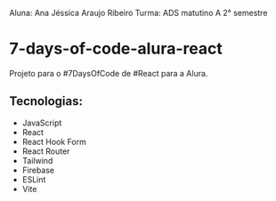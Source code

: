 Aluna: Ana Jéssica Araujo Ribeiro
Turma: ADS matutino A 2° semestre

# 7-days-of-code-alura-react
Projeto para o #7DaysOfCode de #React para a Alura.

## Tecnologias:
- JavaScript
- React
- React Hook Form
- React Router
- Tailwind
- Firebase
- ESLint
- Vite
